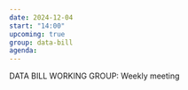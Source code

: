 ```yaml
---
date: 2024-12-04
start: "14:00"
upcoming: true
group: data-bill
agenda: 
--- 
```

DATA BILL WORKING GROUP: Weekly meeting